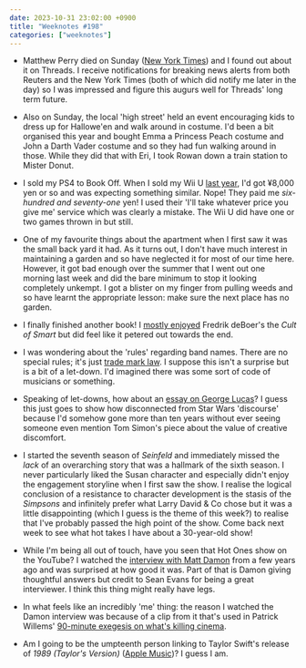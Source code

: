 ```yaml
---
date: 2023-10-31 23:02:00 +0900
title: "Weeknotes #198"
categories: ["weeknotes"]
---
```



- Matthew Perry died on Sunday ([New York Times](https://www.nytimes.com/2023/10/29/arts/television/matthew-perry-dead.html)) and I found out about it on Threads. I receive notifications for breaking news alerts from both Reuters and the New York Times (both of which did notify me later in the day) so I was impressed and figure this augurs well for Threads' long term future.

- Also on Sunday, the local 'high street' held an event encouraging kids to dress up for Hallowe'en and walk around in costume. I'd been a bit organised this year and bought Emma a Princess Peach costume and John a Darth Vader costume and so they had fun walking around in those. While they did that with Eri, I took Rowan down a train station to Mister Donut.

- I sold my PS4 to Book Off. When I sold my Wii U [last year](https://updates.inqk.net/post/1647310920.html), I'd got ¥8,000 yen or so and was expecting something similar. Nope! They paid me _six-hundred and seventy-one_ yen! I used their 'I'll take whatever price you give me' service which was clearly a mistake. The Wii U did have one or two games thrown in but still.

- One of my favourite things about the apartment when I first saw it was the small back yard it had. As it turns out, I don't have much interest in maintaining a garden and so have neglected it for most of our time here. However, it got bad enough over the summer that I went out one morning last week and did the bare minimum to stop it looking completely unkempt. I got a blister on my finger from pulling weeds and so have learnt the appropriate lesson: make sure the next place has no garden.

- I finally finished another book! I [mostly enjoyed](https://www.goodreads.com/review/show/5506665958) Fredrik deBoer's the _Cult of Smart_ but did feel like it petered out towards the end.

- I was wondering about the 'rules' regarding band names. There are no special rules; it's just [trade mark law](https://www.musicconnection.com/will-lady-a-need-a-plan-b-how-to-protect-your-bands-name-2/). I suppose this isn't a surprise but is a bit of a let-down. I'd imagined there was some sort of code of musicians or something.

- Speaking of let-downs, how about an [essay on George Lucas](https://bondwine.com/2013/03/12/creative-discomfort-and-star-wars/)? I guess this just goes to show how disconnected from Star Wars 'discourse' because I'd somehow gone more than ten years without ever seeing someone even mention Tom Simon's piece about the value of creative discomfort.

- I started the seventh season of _Seinfeld_ and immediately missed the _lack_ of an overarching story that was a hallmark of the sixth season. I never particularly liked the Susan character and especially didn't enjoy the engagement storyline when I first saw the show. I realise the logical conclusion of a resistance to character development is the stasis of the _Simpsons_ and infinitely prefer what Larry David & Co chose but it was a little disappointing (which I guess is the theme of this week?) to realise that I've probably passed the high point of the show. Come back next week to see what hot takes I have about a 30-year-old show!

- While I'm being all out of touch, have you seen that Hot Ones show on the YouTube? I watched the [interview with Matt Damon](https://youtu.be/yaXma6K9mzo) from a few years ago and was surprised at how good it was. Part of that is Damon giving thoughtful answers but credit to Sean Evans for being a great interviewer. I think this thing might really have legs.

- In what feels like an incredibly 'me' thing: the reason I watched the Damon interview was because of a clip from it that's used in Patrick Willems' [90-minute exegesis on what's killing cinema](https://youtu.be/RQF82Kj-v0E).

- Am I going to be the umpteenth person linking to Taylor Swift's release of _1989 (Taylor's Version)_ ([Apple Music](https://music.apple.com/us/album/1989-taylors-version/1708308989))? I guess I am.
